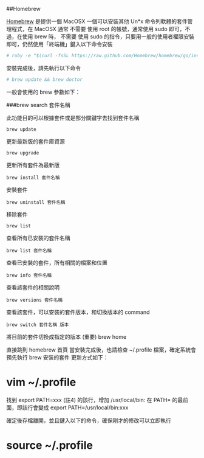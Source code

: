 ##Homebrew

[Homebrew](http://brew.sh/) 是提供一個 MacOSX 一個可以安裝其他 Un*x 命令列軟體的套件管理程式，在 MacOSX 通常 不需要 使用 root 的帳號，通常使用 sudo 即可，不過，在使用 brew 時， 不需要 使用 sudo 的指令，只要用一般的使用者權限安裝即可，仍然使用「終端機」鍵入以下命令安裝
```bash
# ruby -e "$(curl -fsSL https://raw.github.com/Homebrew/homebrew/go/install)"
```

安裝完成後，請先執行以下命令
```bash
# brew update && brew doctor
```
一般會使用的 brew 參數如下：

###brew search 套件名稱

  此功能目的可以根據套件或是部分關鍵字去找到套件名稱
  ```
  brew update
  ```
  更新最新版的套件庫資源
  ```
  brew upgrade
  ```
  更新所有套件為最新版
  ```
  brew install 套件名稱
  ```
  安裝套件
  ```
  brew uninstall 套件名稱
  ```
  移除套件
  ```
  brew list
  ```
  查看所有已安裝的套件名稱
  ```
  brew list 套件名稱
  ```
  查看已安裝的套件，所有相關的檔案和位置
  ```
  brew info 套件名稱
  ```
  查看該套件的相關說明
  ```
  brew versions 套件名稱
  ```
  查看該套件，可以安裝的套件版本，和切換版本的 command
  ```
  brew switch 套件名稱 版本
  ```
將目前的套件切換成指定的版本 (重要)
brew home

直接跳到 homebrew 首頁
當安裝完成後，也請檢查 ~/.profile 檔案，確定系統會預先執行 brew 安裝的套件
更新方式如下：

# vim ~/.profile

找到 export PATH=xxx (註4) 的該行，增加 /usr/local/bin: 在 PATH= 的最前面，即該行會變成
export PATH=/usr/local/bin:xxx

確定後存檔離開，並且鍵入以下的命令，確保剛才的修改可以立即執行
# source ~/.profile
